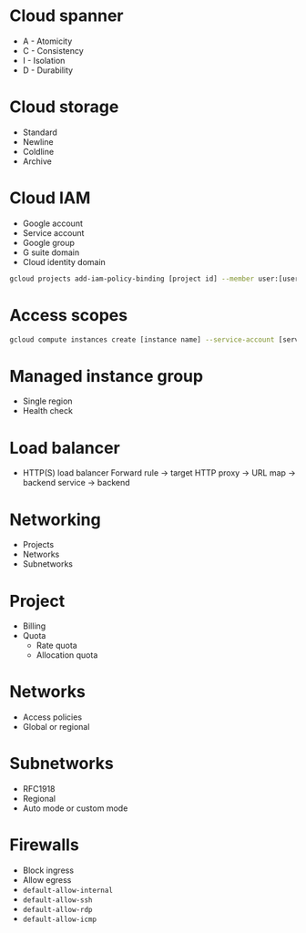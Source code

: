 # Cloud spanner
* A - Atomicity
* C - Consistency
* I - Isolation
* D - Durability
# Cloud storage
* Standard
* Newline
* Coldline
* Archive
# Cloud IAM
* Google account
* Service account
* Google group
* G suite domain
* Cloud identity domain
```sh
gcloud projects add-iam-policy-binding [project id] --member user:[user id] --role=roles/viewer
```
# Access scopes
```sh
gcloud compute instances create [instance name] --service-account [service account id] --scopes "https://www.googleapis.com/auth/compute"
```
# Managed instance group
* Single region
* Health check
# Load balancer
* HTTP(S) load balancer
Forward rule -> target HTTP proxy -> URL map -> backend service -> backend
# Networking
* Projects
* Networks
* Subnetworks
# Project
* Billing
* Quota
  * Rate quota
  * Allocation quota
# Networks
* Access policies
* Global or regional
# Subnetworks
* RFC1918
* Regional
* Auto mode or custom mode
# Firewalls
* Block ingress
* Allow egress
* `default-allow-internal`
* `default-allow-ssh`
* `default-allow-rdp`
* `default-allow-icmp`
